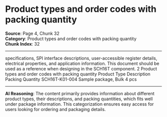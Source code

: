 # Product types and order codes with packing quantity

**Source**: Page 4, Chunk 32  
**Category**: Product types and order codes with packing quantity  
**Chunk Index**: 32

---

specifications, SPI interface descriptions, user-accessible register details, electrical properties, and
application information. This document should be used as a reference when designing in the SCH16T
component.
2 Product types and order codes with packing quantity
Product Type Description Packing Quantity
SCH16T-K01-004 Sample package, Bulk 4 pcs

---

**AI Reasoning**: The content primarily provides information about different product types, their descriptions, and packing quantities, which fits well under package information. This categorization ensures easy access for users looking for ordering and packaging details.
